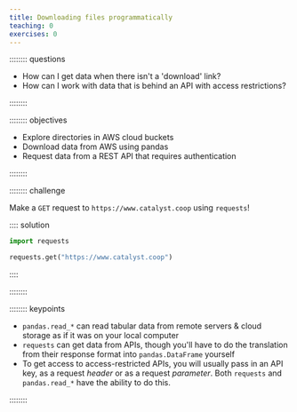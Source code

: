 ```yaml
---
title: Downloading files programmatically
teaching: 0
exercises: 0
---
```


:::::::: questions

* How can I get data when there isn't a 'download' link?
* How can I work with data that is behind an API with access restrictions?

::::::::

:::::::: objectives

* Explore directories in AWS cloud buckets
* Download data from AWS using pandas
* Request data from a REST API that requires authentication

::::::::

:::::::: challenge

Make a `GET` request to `https://www.catalyst.coop` using `requests`!

:::: solution

```python
import requests

requests.get("https://www.catalyst.coop")
```

::::

::::::::

:::::::: keypoints

* `pandas.read_*` can read tabular data from remote servers & cloud storage as if it was on your local computer
* `requests` can get data from APIs, though you'll have to do the translation from their response format into `pandas.DataFrame` yourself
* To get access to access-restricted APIs, you will usually pass in an API key, as a request *header* or as a request *parameter*. Both `requests` and `pandas.read_*` have the ability to do this.

::::::::
